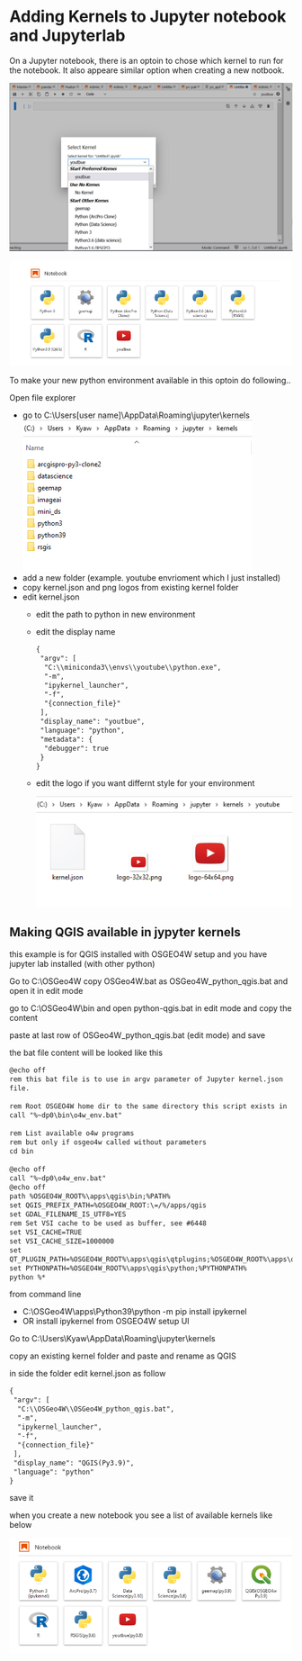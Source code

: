 # Adding Kernels to Jupyter notebook and Jupyterlab
On a Jupyter notebook, there is an optoin to chose which kernel to run for the notebook. It also appeare similar option when creating a new notbook.

<img src="images\kernel_selection1.png"></img>

<img src="images\kernel_selection2.png"></img>

To make your new python environment available in this optoin do following..

Open file explorer
 - go to C:\Users\[user name]\AppData\Roaming\jupyter\kernels\
 <img src="images\kernel_folders.png"></img>
 - add a new folder (example. youtube envrioment which I just installed)
 - copy kernel.json and png logos from existing kernel folder
 - edit kernel.json
   - edit the path to python in new environment
   - edit the display name
     ```
     {
      "argv": [
       "C:\\miniconda3\\envs\\youtube\\python.exe",
       "-m",
       "ipykernel_launcher",
       "-f",
       "{connection_file}"
      ],
      "display_name": "youtbue",
      "language": "python",
      "metadata": {
       "debugger": true
      }
     }
     ```
   - edit the logo if you want differnt style for your environment  
   
     <img src="images\kernel_folder.png"></img>


## Making QGIS available in jypyter kernels
this example is for QGIS installed with OSGEO4W setup and you have jupyter lab installed (with other python)

Go to C:\OSGeo4W
copy OSGeo4W.bat as OSGeo4W_python_qgis.bat and open it in edit mode

go to C:\OSGeo4W\bin and open python-qgis.bat in edit mode and copy the content

paste at last row of OSGeo4W_python_qgis.bat (edit mode) and save

the bat file content will be looked like this
```
@echo off
rem this bat file is to use in argv parameter of Jupyter kernel.json file.

rem Root OSGEO4W home dir to the same directory this script exists in
call "%~dp0\bin\o4w_env.bat"

rem List available o4w programs
rem but only if osgeo4w called without parameters
cd bin

@echo off
call "%~dp0\o4w_env.bat"
@echo off
path %OSGEO4W_ROOT%\apps\qgis\bin;%PATH%
set QGIS_PREFIX_PATH=%OSGEO4W_ROOT:\=/%/apps/qgis
set GDAL_FILENAME_IS_UTF8=YES
rem Set VSI cache to be used as buffer, see #6448
set VSI_CACHE=TRUE
set VSI_CACHE_SIZE=1000000
set QT_PLUGIN_PATH=%OSGEO4W_ROOT%\apps\qgis\qtplugins;%OSGEO4W_ROOT%\apps\qt5\plugins
set PYTHONPATH=%OSGEO4W_ROOT%\apps\qgis\python;%PYTHONPATH%
python %*
```

from command line
 - C:\OSGeo4W\apps\Python39\python -m pip install ipykernel
 - OR install ipykernel from OSGEO4W setup UI

Go to C:\Users\Kyaw\AppData\Roaming\jupyter\kernels

copy an existing kernel folder and paste and rename as QGIS

in side the folder edit kernel.json as follow
```
{
 "argv": [
  "C:\\OSGeo4W\\OSGeo4W_python_qgis.bat",
  "-m",
  "ipykernel_launcher",
  "-f",
  "{connection_file}"
 ],
 "display_name": "QGIS(Py3.9)",
 "language": "python"
}
```
save it

when you create a new notebook you see a list of available kernels like below

 <img src="images\kernel_selection3.png"></img>
